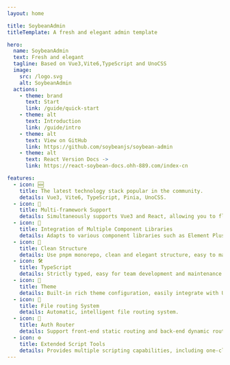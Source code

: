 ```yaml
---
layout: home

title: SoybeanAdmin
titleTemplate: A fresh and elegant admin template

hero:
  name: SoybeanAdmin
  text: Fresh and elegant
  tagline: Based on Vue3,Vite6,TypeScript and UnoCSS
  image:
    src: /logo.svg
    alt: SoybeanAdmin
  actions:
    - theme: brand
      text: Start
      link: /guide/quick-start
    - theme: alt
      text: Introduction
      link: /guide/intro
    - theme: alt
      text: View on GitHub
      link: https://github.com/soybeanjs/soybean-admin
    - theme: alt
      text: React Version Docs ->
      link: https://react-soybean-docs.ohh-889.com/index-cn

features:
  - icon: 🆕
    title: The latest technology stack popular in the community.
    details: Vue3, Vite6, TypeScript, Pinia, UnoCSS.
  - icon: 🔄
    title: Multi-framework Support
    details: Simultaneously supports Vue3 and React, allowing you to flexibly choose your front-end tech stack.
  - icon: 🎨
    title: Integration of Multiple Component Libraries
    details: Adapts to various component libraries such as Element Plus, Naive UI, Ant Design, and Ant Design Vue to meet diverse UI needs.
  - icon: 🦋
    title: Clean Structure
    details: Use pnpm monorepo, clean and elegant structure, easy to maintain. Very high code specification.
  - icon: 🛠️
    title: TypeScript
    details: Strictly typed, easy for team development and maintenance.
  - icon: 🔩
    title: Theme
    details: Built-in rich theme configuration, easily integrate with UnoCSS.
  - icon: 🔗
    title: File routing System
    details: Automatic, intelligent file routing system.
  - icon: 🔑
    title: Auth Router
    details: Support front-end static routing and back-end dynamic routing.
  - icon: ⚙️
    title: Extended Script Tools
    details: Provides multiple scripting capabilities, including one-click dependency upgrades, automatic generation of ChangeLogs, commit messages, etc., greatly improving development efficiency.
---
```


<script setup>
import {
  VPTeamPage,
  VPTeamPageTitle,
  VPTeamMembers,
  VPTeamPageSection
} from 'vitepress/theme';

const partners = [
  {
    avatar: '	https://avatars.githubusercontent.com/u/49704545?v=4',
    name: 'Soybean',
    title: 'Author',
    desc: 'Creator of SoybeanJS team and author of SoybeanAdmin.',
    links: [
      { icon: 'github', link: 'https://github.com/honghuangdc' }
    ]
  },
  {
    avatar: '	https://avatars.githubusercontent.com/u/79054161?v=4',
    name: '青菜白玉汤',
    title: 'Front-end development · China',
    desc: 'Responsible for front-end development and maintenance, documentation, community maintenance.',
    links: [
      { icon: 'github', link: 'https://github.com/Azir-11' }
    ]
  },
  {
    avatar: 'https://avatars.githubusercontent.com/u/18189346?v=4',
    name: 'paynezhuang',
    links: [
      { icon: 'github', link: 'https://github.com/paynezhuang' }
    ]
  },
  {
    avatar: '	https://avatars.githubusercontent.com/u/35002714?v=4',
    name: 'fonghehe',
    desc:'Be keen on new technology, explore the application and practice of new technology, and use it in real projects.',
    links: [
      { icon: 'github', link: 'https://github.com/fonghehe' }
    ]
  },
  {
    avatar: 'https://avatars.githubusercontent.com/u/37368500?v=4',
    name: '我问这瓜保熟吗',
    links: [
      { icon: 'github', link: 'https://github.com/ByteByteBrew' }
    ]
  },
  {
    avatar: 'https://avatars.githubusercontent.com/u/43030980?v=4',
    name: 'yanbowen',
    links: [
      { icon: 'github', link: 'https://github.com/yanbowe' }
    ]
  },
  {
    avatar: 'https://avatars.githubusercontent.com/u/53158783?v=4',
    name: 'lisong',
    links: [
      { icon: 'github', link: 'https://github.com/SonyLeo' }
    ]
  },
  {
    avatar: 'https://avatars.githubusercontent.com/u/155351881?v=4',
    name: 'Ohh',
    title: 'Front-end development · zhengzhou',
    links: [
      { icon: 'github', link: 'https://github.com/mufeng889' }
    ]
  },
  {
    avatar: 'https://avatars.githubusercontent.com/u/23544762?s=96&v=4',
    name: '一寸灰',
    title: 'Front-end development · Beijing',
    desc: 'Why not',
    links: [
      { icon: 'github', link: 'https://github.com/skyfeiz' }
    ]
  },
]
</script>

<VPTeamPage>
  <VPTeamPageTitle>
    <template #title>SoybeanJs Team</template>
  </VPTeamPageTitle>
  <VPTeamPageSection>
    <template #members>
      <VPTeamMembers size="small" :members="partners" />
    </template>
  </VPTeamPageSection>
</VPTeamPage>
